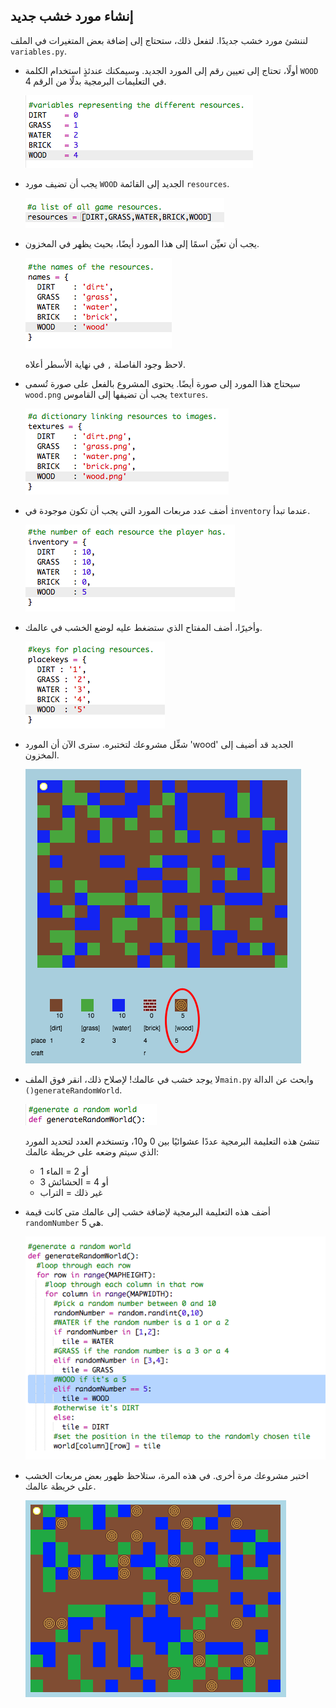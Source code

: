 ## إنشاء مورد خشب جديد

لننشئ مورد خشب جديدًا. لتفعل ذلك، ستحتاج إلى إضافة بعض المتغيرات في الملف `variables.py`.

+ أولًا، تحتاج إلى تعيين رقم إلى المورد الجديد. وسيمكنك عندئذٍ استخدام الكلمة `WOOD` في التعليمات البرمجية بدلًا من الرقم 4.

    ![screenshot](images/craft-wood-const.png)

+ يجب أن تضيف مورد `WOOD` الجديد إلى القائمة `resources`.

    ![screenshot](images/craft-wood-resources.png)

+ يجب أن تعيِّن اسمًا إلى هذا المورد أيضًا، بحيث يظهر في المخزون.

    ![screenshot](images/craft-wood-name.png)

    لاحظ وجود الفاصلة `,` في نهاية الأسطر أعلاه.

+ سيحتاج هذا المورد إلى صورة أيضًا. يحتوى المشروع بالفعل على صورة تُسمى `wood.png` يجب أن تضيفها إلى القاموس `textures`.

    ![screenshot](images/craft-wood-texture.png)

+ أضف عدد مربعات المورد التي يجب أن تكون موجودة في `inventory` عندما تبدأ.

    ![screenshot](images/craft-wood-inventory.png)

+ وأخيرًا، أضف المفتاح الذي ستضغط عليه لوضع الخشب في عالمك. 

    ![screenshot](images/craft-wood-placekey.png)

+ شغِّل مشروعك لتختبره. سترى الآن أن المورد 'wood' الجديد قد أضيف إلى المخزون.

    ![screenshot](images/craft-wood-test.png)

+ لا يوجد خشب في عالمك! لإصلاح ذلك، انقر فوق الملف`main.py` وابحث عن الدالة `()generateRandomWorld`.

    ![screenshot](images/craft-wood-random1.png)    

    تنشئ هذه التعليمة البرمجية عددًا عشوائيًا بين 0 و10، وتستخدم العدد لتحديد المورد الذي سيتم وضعه على خريطة عالمك:

    + 1 أو 2 = الماء
    + 3 أو 4 = الحشائش
    + غير ذلك = التراب

+ أضف هذه التعليمة البرمجية لإضافة خشب إلى عالمك متى كانت قيمة `randomNumber` هي 5.

    ![screenshot](images/craft-wood-random2.png)

+ اختبر مشروعك مرة أخرى. في هذه المرة، ستلاحظ ظهور بعض مربعات الخشب على خريطة عالمك.

    ![screenshot](images/craft-wood-test2.png)

